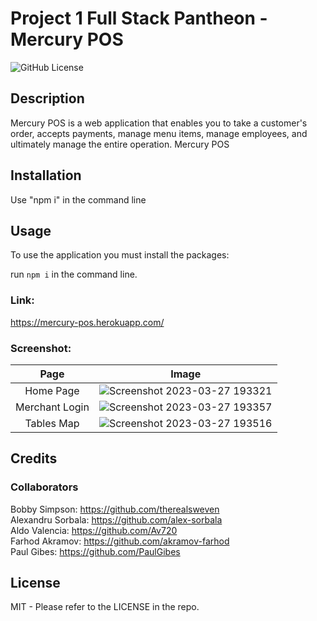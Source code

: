 # Project 1 Full Stack Pantheon - Mercury POS

![GitHub License](https://img.shields.io/badge/License-MIT-blue)

## Description

Mercury POS is a web application that enables you to take a customer's order, accepts payments, manage menu items, manage employees, and ultimately manage the entire operation. Mercury POS 

## Installation

Use "npm i" in the command line

## Usage

To use the application you must install the packages: 

run ```npm i``` in the command line. 

### Link:

https://mercury-pos.herokuapp.com/

### Screenshot:


|      Page       |     Image       |
|:---------------:|:---------------:|
| Home Page       | ![Screenshot 2023-03-27 193321](https://user-images.githubusercontent.com/120581801/228111488-60dd25f1-b82f-4bf5-9165-96a7cb8ee233.png)|
| Merchant Login  | ![Screenshot 2023-03-27 193357](https://user-images.githubusercontent.com/120581801/228111546-2f076d4d-22c7-44e5-a20c-a973dab85391.png)|
| Tables Map      |  ![Screenshot 2023-03-27 193516](https://user-images.githubusercontent.com/120581801/228111566-d8b46aef-9449-42ef-bfad-cf1134a27344.png)|




## Credits

### Collaborators

Bobby Simpson: https://github.com/therealsweven <br>
Alexandru Sorbala: https://github.com/alex-sorbala <br>
Aldo Valencia: https://github.com/Av720 <br>
Farhod Akramov: https://github.com/akramov-farhod <br>
Paul Gibes: https://github.com/PaulGibes <br>

## License

MIT - Please refer to the LICENSE in the repo.
